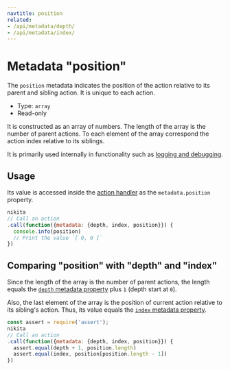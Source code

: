 ```yaml
---
navtitle: position
related:
- /api/metadata/depth/
- /api/metadata/index/
---
```


# Metadata "position"

The `position` metadata indicates the position of the action relative to its parent and sibling action. It is unique to each action.

* Type: `array`
* Read-only

It is constructed as an array of numbers. The length of the array is the number of parent actions. To each element of the array correspond the action index relative to its siblings.

It is primarily used internally in functionality such as [logging and debugging](/current/guide/logging_debugging/).

## Usage

Its value is accessed inside the [action handler](/current/api/handler/) as the `metadata.position` property.

```js
nikita
// Call an action
.call(function({metadata: {depth, index, position}}) {
  console.info(position)
  // Print the value `[ 0, 0 ]`
})
```

## Comparing "position" with "depth" and "index"

Since the length of the array is the number of parent actions, the length equals the [`depth` metadata property](/current/api/metadata/depth/) plus `1` (depth start at `0`).

Also, the last element of the array is the position of current action relative to its sibling's action. Thus, its value equals the [`index` metadata property](/current/api/metadata/index/).

```js
const assert = require('assert');
nikita
// Call an action
.call(function({metadata: {depth, index, position}}) {
  assert.equal(depth + 1, position.length)
  assert.equal(index, position[position.length - 1])
})
```
